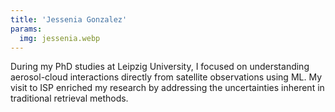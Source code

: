 ```yaml
---
title: 'Jessenia Gonzalez'
params:
  img: jessenia.webp
---
```


During my PhD studies at Leipzig University, I focused on understanding aerosol-cloud interactions directly from satellite observations using ML. My visit to ISP enriched my research by addressing the uncertainties inherent in traditional retrieval methods.
